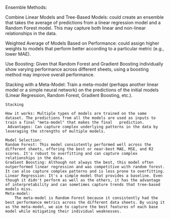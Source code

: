 
Ensemble Methods:

Combine Linear Models and Tree-Based Models: could create an ensemble that takes the average of predictions from a linear regression model and a Random Forest model. This may capture both linear and non-linear relationships in the data.

Weighted Average of Models Based on Performance: could assign higher weights to models that perform better according to a particular metric (e.g., lower MAE).

Use Boosting: Given that Random Forest and Gradient Boosting individually show varying performance across different sheets, using a boosting method may improve overall performance.

Stacking with a Meta-Model: Train a meta-model (perhaps another linear model or a simple neural network) on the predictions of the initial models (Linear Regression, Random Forest, Gradient Boosting, etc.).

  	Stacking

  	How it works: Multiple types of models are trained on the same dataset. The predictions from all the models are used as inputs to train a final "meta-model" that makes the final   prediction.
 	 Advantages: Can capture complex underlying patterns in the data by leveraging the strengths of multiple models.

  	Model Selection:
  	Random Forest: This model consistently performed well across the different sheets, offering the best or near-best MAE, MSE, and R2 scores. It's robust to overfitting and can capture complex relationships in the data.
	Gradient Boosting: Although not always the best, this model often outperformed linear regression and was competitive with random forest. It can also capture complex patterns and is less prone to overfitting.
	Linear Regression: It's a simple model that provides a baseline. Even though it didn't perform as well as the others, it has the advantage of interpretability and can sometimes capture trends that tree-based models miss.
	Meta-model:
		The meta-model is Random Forest because it consistently had the best performance metrics across the different data sheets. By using it as the meta-model, we aim to capture the best features of each base model while mitigating their individual weaknesses.

